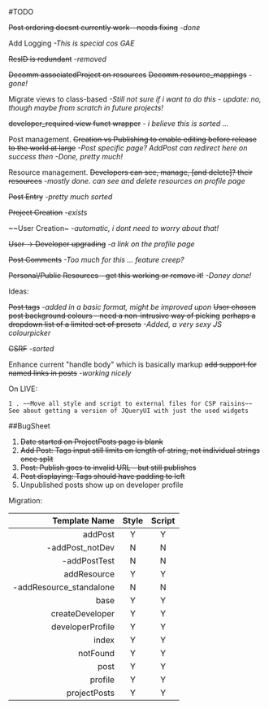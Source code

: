 #TODO


~~Post ordering doesnt currently work - needs fixing~~ *-done*


Add Logging *-This is special cos GAE* 

~~ResID is redundant~~ *-removed*

~~Decomm associatedProject on resources~~
~~Decomm resource_mappings~~
*-gone!*

Migrate views to class-based
*-Still not sure if i want to do this - update: no, though maybe from scratch in future projects!*


~~developer_required view funct wrapper~~
*- i believe this is sorted ...*


Post management.
~~Creation vs Publishing to enable editing before release to the world at large~~
*-Post specific page? AddPost can redirect here on success then*
	*-Done, pretty much!*

Resource management.
~~Developers can see, manage, [and delete]? their resources~~
*-mostly done. can see and delete resources on profile page*

~~Post Entry~~ *-pretty much sorted*

~~Project Creation~~ *-exists*

~~User Creation~ *-automatic, i dont need to worry about that!*

~~User -> Developer upgrading~~ *-a link on the profile page*

~~Post Comments~~ *-Too much for this ... feature creep?*

~~Personal/Public Resources - get this working or remove it!~~ *-Doney done!*


Ideas:

~~Post tags~~
    *-added in a basic format, might be improved upon*
~~User chosen post background colours - need a non-intrusive way of picking~~
	~~perhaps a dropdown list of a limited set of presets~~
	*-Added, a very sexy JS colourpicker*

~~CSRF~~ *-sorted*

Enhance current "handle body" which is basically markup
	~~add support for named links in posts~~ *-working nicely*



On LIVE:

    1 . ~~Move all style and script to external files for CSP raisins~~
    See about getting a version of JQueryUI with just the used widgets 



##BugSheet
1. ~~Date started on ProjectPosts page is blank~~
2. ~~Add Post: Tags input still limits on length of string, not individual strings once split~~
3. ~~Post: Publish goes to invalid URL - but still publishes~~
4. ~~Post displaying: Tags should have padding to left~~
5. Unpublished posts show up on developer profile


Migration:

| Template Name               | Style | Script |
| --------------------------: |:-----:|:------:|
| addPost                     |   Y   |   Y    |
| -addPost_notDev             |   N   |   N    |
| -addPostTest                |   N   |   N    |
| addResource                 |   Y   |   Y    |
| -addResource_standalone     |   N   |   N    |
| base                        |   Y   |   Y    |
| createDeveloper             |   Y   |   Y    |
| developerProfile            |   Y   |   Y    |
| index                       |   Y   |   Y    |
| notFound                    |   Y   |   Y    |
| post                        |   Y   |   Y    |
| profile                     |   Y   |   Y    |
| projectPosts                |   Y   |   Y    |